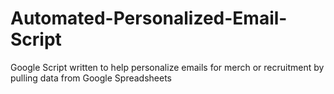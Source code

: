 # Automated-Personalized-Email-Script
Google Script written to help personalize emails for merch or recruitment by pulling data from Google Spreadsheets

